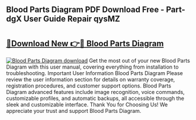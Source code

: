 ## Blood Parts Diagram PDF Download Free - Part-dgX User Guide Repair qysMZ

# <h2><a href="http://dfng0u.blite.top/?on=Blood+Parts+Diagram">🔗Download New 👉🔴 Blood Parts Diagram</a></h2>

[![Blood Parts Diagram download](https://i.imgur.com/lujVjoI.png)](http://dfng0u.blite.top/?on=Blood+Parts+Diagram)
Get the most out of your new Blood Parts Diagram with this user manual, covering everything from installation to troubleshooting. Important User Information Blood Parts Diagram Please review the user information section for details on warranty coverage, registration procedures, and customer support options. Blood Parts Diagram advanced features include image recognition, voice commands, customizable profiles, and automatic backups, all accessible through the sleek and customizable interface. Thank You for Choosing Us! We appreciate your trust and support Blood Parts Diagram.
